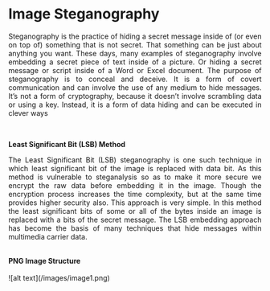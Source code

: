 # Image Steganography
<p align="justify">
Steganography is the practice of hiding a secret message inside of (or even on top of) something that is not secret. That something can be just about anything you want. These days, many examples of steganography involve embedding a secret piece of text inside of a picture. Or hiding a secret message or script inside of a Word or Excel document. 
The purpose of steganography is to conceal and deceive. It is a form of covert communication and can involve the use of any medium to hide messages. It’s not a form of cryptography, because it doesn’t involve scrambling data or using a key. Instead, it is a form of data hiding and can be executed in clever ways
</p><br>

<b> Least Significant Bit (LSB) Method </b>
<p align="justify"> The Least Significant Bit (LSB) steganography is one such technique in which least significant bit of the image is
replaced with data bit. As this method is vulnerable to steganalysis so as to make it more secure we encrypt the raw
data before embedding it in the image. Though the encryption process increases the time complexity, but at the same
time provides higher security also. This approach is very simple. In this method the least significant bits of some or
all of the bytes inside an image is replaced with a bits of the secret message. The LSB embedding approach has
become the basis of many techniques that hide messages within multimedia carrier data. </p>
<br>
<b> PNG Image Structure </b>
<br><br>
![alt text](/images/image1.png)
